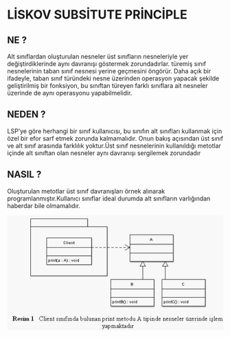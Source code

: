 # LİSKOV SUBSİTUTE PRİNCİPLE

## NE ?
Alt sınıflardan oluşturulan nesneler üst sınıfların nesneleriyle yer değiştirdiklerinde aynı davranışı göstermek zorundadırlar. türemiş sınıf nesnelerinin taban sınıf nesnesi yerine geçmesini öngörür. Daha açık bir ifadeyle, taban sınıf türündeki nesne üzerinden operasyon yapacak şekilde geliştirilmiş bir fonksiyon, bu sınıftan türeyen farklı sınıflara ait nesneler üzerinde de aynı operasyonu yapabilmelidir.

## NEDEN ?

LSP’ye göre herhangi bir sınıf kullanıcısı, bu sınıfın alt sınıfları kullanmak için özel bir efor sarf etmek zorunda kalmamalıdır. Onun bakış açısından üst sınıf ve alt sınıf arasında farklılık yoktur.Üst sınıf nesnelerinin kullanıldığı metotlar içinde alt sınıftan olan nesneler aynı davranışı sergilemek zorundadır

## NASIL ? 

Oluşturulan metotlar üst sınıf davranışları örnek alınarak programlanmıştır.Kullanıcı sınıflar ideal durumda alt sınıfların varlığından haberdar bile olmamalıdır.

![Getting Started](x1.jpg)